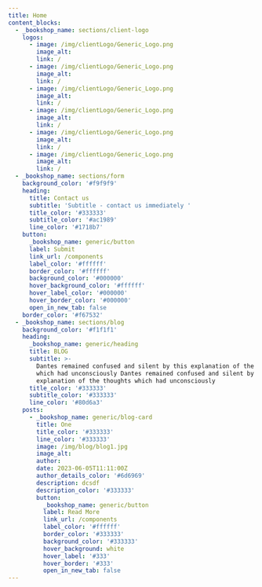 ```yaml
---
title: Home
content_blocks:
  - _bookshop_name: sections/client-logo
    logos:
      - image: /img/clientLogo/Generic_Logo.png
        image_alt:
        link: /
      - image: /img/clientLogo/Generic_Logo.png
        image_alt:
        link: /
      - image: /img/clientLogo/Generic_Logo.png
        image_alt:
        link: /
      - image: /img/clientLogo/Generic_Logo.png
        image_alt:
        link: /
      - image: /img/clientLogo/Generic_Logo.png
        image_alt:
        link: /
      - image: /img/clientLogo/Generic_Logo.png
        image_alt:
        link: /
  - _bookshop_name: sections/form
    background_color: '#f9f9f9'
    heading:
      title: Contact us
      subtitle: 'Subtitle - contact us immediately '
      title_color: '#333333'
      subtitle_color: '#ac1989'
      line_color: '#1718b7'
    button:
      _bookshop_name: generic/button
      label: Submit
      link_url: /components
      label_color: '#ffffff'
      border_color: '#ffffff'
      background_color: '#000000'
      hover_background_color: '#ffffff'
      hover_label_color: '#000000'
      hover_border_color: '#000000'
      open_in_new_tab: false
    border_color: '#f67532'
  - _bookshop_name: sections/blog
    background_color: '#f1f1f1'
    heading:
      _bookshop_name: generic/heading
      title: BLOG
      subtitle: >-
        Dantes remained confused and silent by this explanation of the thoughts
        which had unconsciously Dantes remained confused and silent by this
        explanation of the thoughts which had unconsciously 
      title_color: '#333333'
      subtitle_color: '#333333'
      line_color: '#80d6a3'
    posts:
      - _bookshop_name: generic/blog-card
        title: One
        title_color: '#333333'
        line_color: '#333333'
        image: /img/blog/blog1.jpg
        image_alt:
        author:
        date: 2023-06-05T11:11:00Z
        author_details_color: '#6d6969'
        description: dcsdf
        description_color: '#333333'
        button:
          _bookshop_name: generic/button
          label: Read More
          link_url: /components
          label_color: '#ffffff'
          border_color: '#333333'
          background_color: '#333333'
          hover_background: white
          hover_label: '#333'
          hover_border: '#333'
          open_in_new_tab: false
---
```

